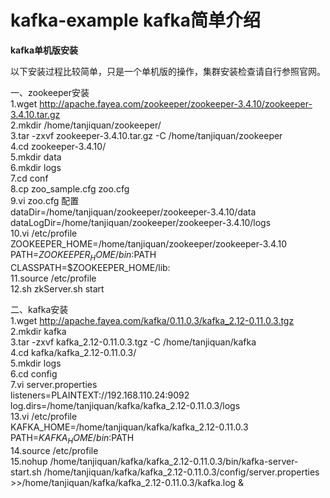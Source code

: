 # kafka-example kafka简单介绍

**kafka单机版安装**

以下安装过程比较简单，只是一个单机版的操作，集群安装检查请自行参照官网。

一、zookeeper安装
<br> 1.wget http://apache.fayea.com/zookeeper/zookeeper-3.4.10/zookeeper-3.4.10.tar.gz
<br> 2.mkdir /home/tanjiquan/zookeeper/
<br> 3.tar -zxvf zookeeper-3.4.10.tar.gz -C /home/tanjiquan/zookeeper
<br> 4.cd zookeeper-3.4.10/
<br> 5.mkdir data
<br> 6.mkdir logs
<br> 7.cd conf
<br> 8.cp zoo_sample.cfg zoo.cfg 
<br> 9.vi zoo.cfg 配置
<br> dataDir=/home/tanjiquan/zookeeper/zookeeper-3.4.10/data
<br> dataLogDir=/home/tanjiquan/zookeeper/zookeeper-3.4.10/logs
<br> 10.vi /etc/profile
<br> ZOOKEEPER_HOME=/home/tanjiquan/zookeeper/zookeeper-3.4.10
<br> PATH=$ZOOKEEPER_HOME/bin:$PATH
<br> CLASSPATH=$ZOOKEEPER_HOME/lib:
<br> 11.source /etc/profile
<br> 12.sh zkServer.sh start

二、kafka安装
<br> 1.wget http://apache.fayea.com/kafka/0.11.0.3/kafka_2.12-0.11.0.3.tgz
<br> 2.mkdir kafka
<br> 3.tar -zxvf kafka_2.12-0.11.0.3.tgz -C /home/tanjiquan/kafka
<br> 4.cd kafka/kafka_2.12-0.11.0.3/
<br> 5.mkdir logs
<br> 6.cd config
<br> 7.vi server.properties
<br> listeners=PLAINTEXT://192.168.110.24:9092
<br> log.dirs=/home/tanjiquan/kafka/kafka_2.12-0.11.0.3/logs
<br> 13.vi /etc/profile
<br> KAFKA_HOME=/home/tanjiquan/kafka/kafka_2.12-0.11.0.3
<br> PATH=$KAFKA_HOME/bin:$PATH
<br> 14.source /etc/profile
<br> 15.nohup /home/tanjiquan/kafka/kafka_2.12-0.11.0.3/bin/kafka-server-start.sh /home/tanjiquan/kafka/kafka_2.12-0.11.0.3/config/server.properties >>/home/tanjiquan/kafka/kafka_2.12-0.11.0.3/kafka.log &




